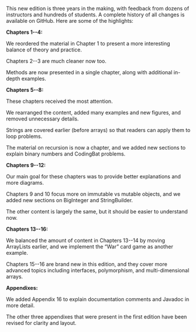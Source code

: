 This new edition is three years in the making, with feedback from dozens of instructors and hundreds of students. A complete history of all changes is available on GitHub. Here are some of the highlights:



**Chapters 1--4:**



We reordered the material in Chapter 1 to present a more interesting balance of theory and practice.

Chapters 2--3 are much cleaner now too.

Methods are now presented in a single chapter, along with additional in-depth examples.



**Chapters 5--8:**



These chapters received the most attention.

We rearranged the content, added many examples and new figures, and removed unnecessary details.

Strings are covered earlier (before arrays) so that readers can apply them to loop problems.

The material on recursion is now a chapter, and we added new sections to explain binary numbers and CodingBat problems.



**Chapters 9--12:**



Our main goal for these chapters was to provide better explanations and more diagrams.

Chapters 9 and 10 focus more on immutable vs mutable objects, and we added new sections on BigInteger and StringBuilder.

The other content is largely the same, but it should be easier to understand now.



**Chapters 13--16:**



We balanced the amount of content in Chapters 13--14 by moving ArrayLists earlier, and we implement the “War” card game as another example.

Chapters 15--16 are brand new in this edition, and they cover more advanced topics including interfaces, polymorphism, and multi-dimensional arrays.



**Appendixes:**



We added Appendix 16 to explain documentation comments and Javadoc in more detail.

The other three appendixes that were present in the first edition have been revised for clarity and layout.